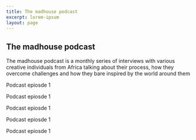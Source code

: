```yaml
---
title: The madhouse podcast
excerpt: lorem-ipsum
layout: page
---
```

## The madhouse podcast

The madhouse podcast is a monthly series of interviews with various creative individuals from Africa talking about their process, how they overcome challenges and how they bare inspired by the world around them

Podcast epiosde 1

Podcast epiosde 1

Podcast epiosde 1

Podcast epiosde 1

Podcast epiosde 1


